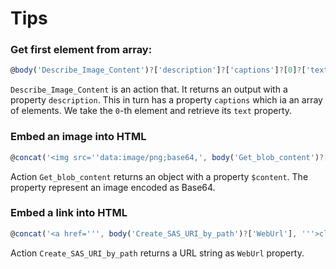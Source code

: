 # Tips
 ### Get first element from array:
 ```js
 @body('Describe_Image_Content')?['description']?['captions']?[0]?['text']
 ```
 `Describe_Image_Content` is an action that. It returns an output with a property `description`. This in turn has a property `captions` which ia an array of elements. We take the `0`-th element and retrieve its `text` property.

### Embed an image into HTML
```js
@concat('<img src=''data:image/png;base64,', body('Get_blob_content')?['$content'], '''/>')
```
Action `Get_blob_content` returns an object with a property `$content`. The property represent an image encoded as Base64.

### Embed a link into HTML
```js
@concat('<a href=''', body('Create_SAS_URI_by_path')?['WebUrl'], '''>click<a>')
```

Action `Create_SAS_URI_by_path` returns a URL string as `WebUrl` property.
